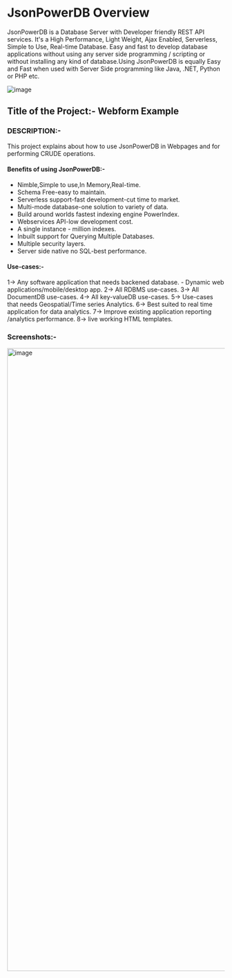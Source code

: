 # JsonPowerDB Overview
JsonPowerDB is a Database Server with Developer friendly REST API services. It's a High Performance, Light Weight, Ajax Enabled, Serverless, Simple to Use, Real-time Database. Easy and fast to develop database applications without using any server side programming / scripting or without installing any kind of database.Using JsonPowerDB is equally Easy and Fast when used with Server Side programming like Java, .NET, Python or PHP etc.

![image](https://user-images.githubusercontent.com/97080055/186483493-01d0017a-7572-4ec8-92f0-43655c9aaec4.png)

## Title of the Project:- Webform Example
### DESCRIPTION:-
This project explains about how to use JsonPowerDB in Webpages and for performing CRUDE operations.

#### Benefits of using JsonPowerDB:-
- Nimble,Simple to use,In Memory,Real-time.
- Schema Free-easy to maintain.
- Serverless support-fast development-cut time to market.
- Multi-mode database-one solution to variety of data.
- Build around worlds fastest indexing engine PowerIndex.
- Webservices API-low development cost.
- A single instance - million indexes.
- Inbuilt support for Querying Multiple Databases.
- Multiple security layers.
- Server side native no SQL-best performance. 

#### Use-cases:-
1-> Any software application that needs backened database.
           - Dynamic web applications/mobile/desktop app.
2-> All RDBMS use-cases.
3-> All DocumentDB use-cases.
4-> All key-valueDB use-cases.
5-> Use-cases that needs Geospatial/Time series Analytics.
6-> Best suited to real time application for data analytics.
7-> Improve existing application reporting /analytics performance.
8-> live working HTML templates.

### Screenshots:-
<img width="1439" alt="image" src="https://user-images.githubusercontent.com/97080055/186488241-290e5011-20de-4152-9692-91693ab2058d.png">
